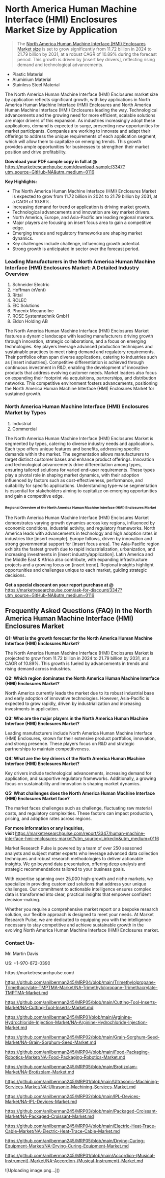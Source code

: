 <h1>North America Human Machine Interface (HMI) Enclosures Market&nbsp;Size by Application</h1><blockquote><p>The <a href="https://marketresearchpulse.com/download-sample/3347?utm_source=GitHub-NA&amp;utm_medium=0116">North America Human Machine Interface (HMI) Enclosures Market size</a> is set to grow significantly from 11.72 billion in 2024 to 21.79 billion by 2031, at a robust CAGR of 10.89% during the forecast period. This growth is driven by [insert key drivers], reflecting rising demand and technological advancements.</p></blockquote><ul><li>Plastic Material <li> Aluminium Material <li> Stainless Steel Material</li></ul><p>The North America Human Machine Interface (HMI) Enclosures market size by application reflects significant growth, with key applications in North America Human Machine Interface (HMI) Enclosures and North America Human Machine Interface (HMI) Enclosures leading the way. Technological advancements and the growing need for more efficient, scalable solutions are major drivers of this expansion. As industries increasingly adopt these applications, demand is expected to surge, presenting new opportunities for market participants. Companies are working to innovate and adapt their offerings to address the unique requirements of each application segment, which will allow them to capitalize on emerging trends. This growth provides ample opportunities for businesses to strengthen their market position and drive profitability.</p><p><strong>Download your PDF sample copy in full at @ </strong><a href="https://marketresearchpulse.com/download-sample/3347?utm_source=GitHub-NA&amp;utm_medium=0116">https://marketresearchpulse.com/download-sample/3347?utm_source=GitHub-NA&amp;utm_medium=0116</a></p><p><strong>Key Highlights: </strong></p><ul><li>The North America Human Machine Interface (HMI) Enclosures Market is expected to grow from 11.72 billion in 2024 to 21.79 billion by 2031, at a CAGR of 10.89%.</li><li>Increasing demand for trend or application is driving market growth.</li><li>Technological advancements and innovation are key market drivers.</li><li>North America, Europe, and Asia-Pacific are leading regional markets.</li><li>Major players are focusing on insert focus area to gain a competitive edge.</li><li>Emerging trends and regulatory frameworks are shaping market dynamics.</li><li>Key challenges include challenge, influencing growth potential.</li><li>Strong growth is anticipated in sector over the forecast period.</li></ul><h3>Leading Manufacturers in the North America Human Machine Interface (HMI) Enclosures Market: A Detailed Industry Overview</h3><ol><li>Schneider Electric</li><li>Hoffman (nVent)</li><li>Rittal</li><li>ROLEC</li><li>EIC Solutions</li><li>Phoenix Mecano Inc</li><li>ROSE Systemtechnik GmbH</li><li>Eldon Holding AB</li></ol><div class="flex max-w-full flex-col flex-grow"><div class="min-h-8 text-message flex w-full flex-col items-end gap-2 whitespace-normal break-words [.text-message+&amp;]:mt-5" dir="auto" data-message-author-role="assistant" data-message-id="fd8432e4-4910-450d-b182-61b7bfb0a01f" data-message-model-slug="gpt-4o"><div class="flex w-full flex-col gap-1 empty:hidden first:pt-[3px]"><div class="markdown prose w-full break-words dark:prose-invert light"><p>The North America Human Machine Interface (HMI) Enclosures Market features a dynamic landscape with leading manufacturers driving growth through innovation, strategic collaborations, and a focus on emerging technologies. Key players leverage advanced production techniques and sustainable practices to meet rising demand and regulatory requirements. Their portfolios often span diverse applications, catering to industries such as [insert industries]. Competitive differentiation is achieved through continuous investment in R&amp;D, enabling the development of innovative products that address evolving customer needs. Market leaders also focus on expanding their footprint via acquisitions, partnerships, and distribution networks. This competitive environment fosters advancements, positioning the North America Human Machine Interface (HMI) Enclosures Market for sustained growth.</p></div></div></div></div><h3>North America Human Machine Interface (HMI) Enclosures Market by Types</h3><ol><li>Industrial <li> Commercial</li></ol><div class="flex max-w-full flex-col flex-grow"><div class="min-h-8 text-message flex w-full flex-col items-end gap-2 whitespace-normal break-words [.text-message+&amp;]:mt-5" dir="auto" data-message-author-role="assistant" data-message-id="084470be-0bb7-4664-bddf-5156b4f41249" data-message-model-slug="gpt-4o-mini"><div class="flex w-full flex-col gap-1 empty:hidden first:pt-[3px]"><div class="markdown prose w-full break-words dark:prose-invert light"><p>The North America Human Machine Interface (HMI) Enclosures Market is segmented by types, catering to diverse industry needs and applications. Each type offers unique features and benefits, addressing specific demands within the market. The segmentation allows manufacturers to target distinct customer bases and enhance product offerings. Innovation and technological advancements drive differentiation among types, ensuring tailored solutions for varied end-user requirements. These types play a pivotal role in shaping market dynamics, with their adoption influenced by factors such as cost-effectiveness, performance, and suitability for specific applications. Understanding type-wise segmentation is essential for stakeholders aiming to capitalize on emerging opportunities and gain a competitive edge.</p></div></div></div></div><h3><span style="font-size: 11px;">Regional Overview of the North America Human Machine Interface (HMI) Enclosures Market</span></h3><div class="flex max-w-full flex-col flex-grow"><div class="min-h-8 text-message flex w-full flex-col items-end gap-2 whitespace-normal break-words [.text-message+&amp;]:mt-5" dir="auto" data-message-author-role="assistant" data-message-id="e9038762-ce64-4e30-91c9-9bd413514231" data-message-model-slug="gpt-4o-mini"><div class="flex w-full flex-col gap-1 empty:hidden first:pt-[3px]"><div class="markdown prose w-full break-words dark:prose-invert light"><p>The North America Human Machine Interface (HMI) Enclosures Market demonstrates varying growth dynamics across key regions, influenced by economic conditions, industrial activity, and regulatory frameworks. North America leads with advancements in technology and high adoption rates in industries like [insert example]. Europe follows, driven by innovation and strong governmental support for [insert focus area]. The Asia-Pacific region exhibits the fastest growth due to rapid industrialization, urbanization, and increasing investments in [insert industry/application]. Latin America and the Middle East &amp; Africa also contribute, with expanding infrastructure projects and a growing focus on [insert trend]. Regional insights highlight opportunities and challenges unique to each market, guiding strategic decisions.</p></div></div></div></div><p><strong>Get a special discount on your report purchase at @ </strong><a href="https://marketresearchpulse.com/ask-for-discount/3347?utm_source=GitHub-NA&amp;utm_medium=0116">https://marketresearchpulse.com/ask-for-discount/3347?utm_source=GitHub-NA&amp;utm_medium=0116</a></p><h2>Frequently Asked Questions (FAQ) in the North America Human Machine Interface (HMI) Enclosures Market</h2><p><strong>Q1: What is the growth forecast for the North America Human Machine Interface (HMI) Enclosures Market?</strong></p><p>The North America Human Machine Interface (HMI) Enclosures Market is projected to grow from 11.72 billion in 2024 to 21.79 billion by 2031, at a CAGR of 10.89%. This growth is fueled by advancements in trends and rising demand across industries.</p><p><strong>Q2: Which region dominates the North America Human Machine Interface (HMI) Enclosures Market?</strong></p><p>North America currently leads the market due to its robust industrial base and early adoption of innovative technologies. However, Asia-Pacific is expected to grow rapidly, driven by industrialization and increasing investments in application.</p><p><strong>Q3: Who are the major players in the North America Human Machine Interface (HMI) Enclosures Market?</strong></p><p>Leading manufacturers include North America Human Machine Interface (HMI) Enclosures, known for their extensive product portfolios, innovation, and strong presence. These players focus on R&amp;D and strategic partnerships to maintain competitiveness.</p><p><strong>Q4: What are the key drivers of the North America Human Machine Interface (HMI) Enclosures Market?</strong></p><p>Key drivers include technological advancements, increasing demand for application, and supportive regulatory frameworks. Additionally, a growing focus on sustainability and innovation is shaping market dynamics.</p><p><strong>Q5: What challenges does the North America Human Machine Interface (HMI) Enclosures Market face?</strong></p><p>The market faces challenges such as challenge, fluctuating raw material costs, and regulatory complexities. These factors can impact production, pricing, and adoption rates across regions.</p><p><strong>For more information or any inquiries, visit&nbsp;</strong><a href="https://marketresearchpulse.com/report/3347/human-machine-interface-hmi-enclosures-market?utm_source=Linkedin&utm_medium=0116">https://marketresearchpulse.com/report/3347/human-machine-interface-hmi-enclosures-market?utm_source=Linkedin&utm_medium=0116</a></p><p>Market Research Pulse is powered by a team of over 250 seasoned analysts and subject matter experts who leverage advanced data collection techniques and robust research methodologies to deliver actionable insights. We go beyond data presentation, offering deep analysis and strategic recommendations tailored to your business goals.</p><p>With expertise spanning over 25,000 high-growth and niche markets, we specialize in providing customized solutions that address your unique challenges. Our commitment to actionable intelligence ensures complex data is transformed into clear, practical insights that empower confident decision-making.</p><p>Whether you require a comprehensive market report or a bespoke research solution, our flexible approach is designed to meet your needs. At Market Research Pulse, we are dedicated to equipping you with the intelligence necessary to stay competitive and achieve sustainable growth in the evolving North America Human Machine Interface (HMI) Enclosures market.</p><h3><strong>Contact Us-</strong></h3><p>Mr. Martin Davis</p><p>US: +1-970-672-0390</p><p>https://marketresearchpulse.com/</p><p><a href="https://github.com/anilberman245/MRP04/blob/main/Trimethylolpropane-Trimethacrylate-TMPTMA-Market/NA-Trimethylolpropane-Trimethacrylate-TMPTMA-Market.md">https://github.com/anilberman245/MRP04/blob/main/Trimethylolpropane-Trimethacrylate-TMPTMA-Market/NA-Trimethylolpropane-Trimethacrylate-TMPTMA-Market.md</a></p><p><a href="https://github.com/anilberman245/MRP05/blob/main/Cutting-Tool-Inserts-Market/NA-Cutting-Tool-Inserts-Market.md">https://github.com/anilberman245/MRP05/blob/main/Cutting-Tool-Inserts-Market/NA-Cutting-Tool-Inserts-Market.md</a></p><p><a href="https://github.com/anilberman245/MRP01/blob/main/Arginine-Hydrochloride-Injection-Market/NA-Arginine-Hydrochloride-Injection-Market.md">https://github.com/anilberman245/MRP01/blob/main/Arginine-Hydrochloride-Injection-Market/NA-Arginine-Hydrochloride-Injection-Market.md</a></p><p><a href="https://github.com/anilberman245/MRP02/blob/main/Grain-Sorghum-Seed-Market/NA-Grain-Sorghum-Seed-Market.md">https://github.com/anilberman245/MRP02/blob/main/Grain-Sorghum-Seed-Market/NA-Grain-Sorghum-Seed-Market.md</a></p><p><a href="https://github.com/anilberman245/MRP04/blob/main/Food-Packaging-Robotics-Market/NA-Food-Packaging-Robotics-Market.md">https://github.com/anilberman245/MRP04/blob/main/Food-Packaging-Robotics-Market/NA-Food-Packaging-Robotics-Market.md</a></p><p><a href="https://github.com/anilberman245/MRP05/blob/main/Brotizolam-Market/NA-Brotizolam-Market.md">https://github.com/anilberman245/MRP05/blob/main/Brotizolam-Market/NA-Brotizolam-Market.md</a></p><p><a href="https://github.com/anilberman245/MRP01/blob/main/Ultrasonic-Machining-Services-Market/NA-Ultrasonic-Machining-Services-Market.md">https://github.com/anilberman245/MRP01/blob/main/Ultrasonic-Machining-Services-Market/NA-Ultrasonic-Machining-Services-Market.md</a></p><p><a href="https://github.com/anilberman245/MRP02/blob/main/IPL-Devices-Market/NA-IPL-Devices-Market.md">https://github.com/anilberman245/MRP02/blob/main/IPL-Devices-Market/NA-IPL-Devices-Market.md</a></p><p><a href="https://github.com/anilberman245/MRP03/blob/main/Packaged-Croissant-Market/NA-Packaged-Croissant-Market.md">https://github.com/anilberman245/MRP03/blob/main/Packaged-Croissant-Market/NA-Packaged-Croissant-Market.md</a></p><p><a href="https://github.com/anilberman245/MRP04/blob/main/Electric-Heat-Trace-Cable-Market/NA-Electric-Heat-Trace-Cable-Market.md">https://github.com/anilberman245/MRP04/blob/main/Electric-Heat-Trace-Cable-Market/NA-Electric-Heat-Trace-Cable-Market.md</a></p><p><a href="https://github.com/anilberman245/MRP05/blob/main/Drying-Curing-Equipment-Market/NA-Drying-Curing-Equipment-Market.md">https://github.com/anilberman245/MRP05/blob/main/Drying-Curing-Equipment-Market/NA-Drying-Curing-Equipment-Market.md</a></p><p><a href="https://github.com/anilberman245/MRP01/blob/main/Accordion-(Musical-Instrument)-Market/NA-Accordion-(Musical-Instrument)-Market.md">https://github.com/anilberman245/MRP01/blob/main/Accordion-(Musical-Instrument)-Market/NA-Accordion-(Musical-Instrument)-Market.md</a></p>
![Uploading image.png…]()
